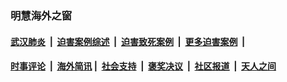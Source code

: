 
### 明慧海外之窗

####  [武汉肺炎](indexes/365.md?t=05191901) &nbsp;|&nbsp;  [迫害案例综述](indexes/328.md?t=05191901) &nbsp;|&nbsp; [迫害致死案例](indexes/277.md?t=05191901)  &nbsp;|&nbsp; [更多迫害案例](indexes/81.md?t=05191901)  &nbsp;|&nbsp; 
####  [时事评论](indexes/19.md?t=05191901) &nbsp;|&nbsp; [海外简讯](indexes/245.md?t=05191901)&nbsp;|&nbsp;  [社会支持](indexes/140.md?t=05191901) &nbsp;|&nbsp; [褒奖决议](indexes/282.md?t=05191901) &nbsp;|&nbsp; [社区报道](indexes/91.md?t=05191901)  &nbsp;|&nbsp; [天人之间](indexes/78.md?t=05191901) 

